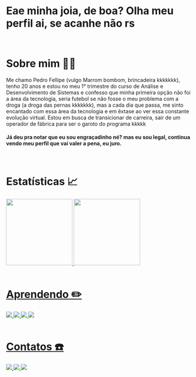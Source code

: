 <div>
  <h1 >Eae minha joia, de boa? Olha meu perfil ai, se acanhe não rs</h1>
  <br>
  <h1>Sobre mim 🧑‍🦱</h1>
  <p>Me chamo Pedro Fellipe (vulgo Marrom bombom, brincadeira kkkkkkk), tenho 20 anos e estou no meu 1° trimestre do curso de Análise e Desenvolvimento de Sistemas e confesso que minha primeira opção não foi a área da tecnologia, seria futebol se       não fosse o meu       problema com a droga (a droga das pernas kkkkkkk), mas a cada dia que passa, me sinto encantado com essa área da tecnologia e em êxtase ao ver essa constante evolução virtual. Estou em busca de transicionar de carreira, sair de um operador de fábrica       para ser o      garoto do programa kkkkk</p>
  <h4>Já deu pra notar que eu sou engraçadinho né? mas eu sou legal, continua vendo meu perfil que vai valer a pena, eu juro. </h4>
</div>
<br>

<div>
  <h1>Estatísticas 📈</h1>
  <a href="https://github.com/Pedrol1pe">
  <img height="180em" src="https://github-readme-stats.vercel.app/api?username=Pedrol1pe&show_icons=true&theme=dark&include_all_commits=true&count_private=true"/>
  <img height="180em" src="https://github-readme-stats.vercel.app/api/top-langs/?username=Pedrol1pe&layout=compact&langs_count=7&theme=dark"/>
</div>
<br>
<div>
  <h1>Aprendendo ✏️</h1>
   <img src="https://img.shields.io/badge/HTML5-E34F26?style=for-the-badge&logo=html5&logoColor=white"/>
  <img src="https://img.shields.io/badge/CSS3-1572B6?style=for-the-badge&logo=css3&logoColor=white"/>
  <img src="https://img.shields.io/badge/JavaScript-F7DF1E?style=for-the-badge&logo=javascript&logoColor=black"/>
  <img src="https://img.shields.io/badge/Bootstrap-563D7C?style=for-the-badge&logo=bootstrap&logoColor=white"/>
</div>
<br>
<div>
  <h1>Contatos ☎️</h1>
  <a href="https://www.linkedin.com/in/Pedrol1pe/">
      <img src="https://img.shields.io/badge/LinkedIn-0077B5?style=for-the-badge&logo=linkedin&logoColor=white">
  </a>
    <a href="pdr0ctt@gmail.com">
      <img class="mail" src="https://img.shields.io/badge/Gmail-D14836?style=for-the-badge&logo=gmail&logoColor=white"/>
  </a>
  <a href="https://www.instagram.com/pedrol1pe/">
      <img src="https://img.shields.io/badge/Instagram-E4405F?style=for-the-badge&logo=instagram&logoColor=white">
  </a>
</div>
